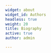 ```yaml
---
widget: about
widget_id: Authors
headless: true
weight: 20
title: Biography
active: true
author: admin

---
```

